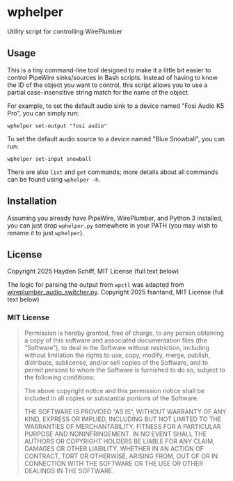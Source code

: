 # wphelper
Utility script for controlling WirePlumber

## Usage

This is a tiny command-line tool designed to make it a little bit easier to control PipeWire sinks/sources in Bash scripts. Instead of having to know the ID of the object you want to control, this script allows you to use a partial case-insensitive string match for the name of the object.

For example, to set the default audio sink to a device named "Fosi Audio K5 Pro", you can simply run:
```
wphelper set-output "fosi audio"
```
To set the default audio source to a device named "Blue Snowball", you can run:
```
wphelper set-input snowball
```

There are also `list` and `get` commands; more details about all commands can be found using `wphelper -h`.

## Installation
Assuming you already have PipeWire, WirePlumber, and Python 3 installed, you can just drop `wphelper.py` somewhere in your PATH (you may wish to rename it to just `wphelper`).

## License
Copyright 2025 Hayden Schiff, MIT License (full text below)

The logic for parsing the output from `wpctl` was adapted from [wireplumber_audio_switcher.py](https://gist.github.com/fsantand/846fbdd9ed2db5c89838b138a2e48ceb). Copyright 2025 fsantand, MIT License (full text below)

### MIT License
> Permission is hereby granted, free of charge, to any person obtaining a copy of this software and associated documentation files (the “Software”), to deal in the Software without restriction, including without limitation the rights to use, copy, modify, merge, publish, distribute, sublicense, and/or sell copies of the Software, and to permit persons to whom the Software is furnished to do so, subject to the following conditions:
> 
> The above copyright notice and this permission notice shall be included in all copies or substantial portions of the Software.
> 
> THE SOFTWARE IS PROVIDED “AS IS”, WITHOUT WARRANTY OF ANY KIND, EXPRESS OR IMPLIED, INCLUDING BUT NOT LIMITED TO THE WARRANTIES OF MERCHANTABILITY, FITNESS FOR A PARTICULAR PURPOSE AND NONINFRINGEMENT. IN NO EVENT SHALL THE AUTHORS OR COPYRIGHT HOLDERS BE LIABLE FOR ANY CLAIM, DAMAGES OR OTHER LIABILITY, WHETHER IN AN ACTION OF CONTRACT, TORT OR OTHERWISE, ARISING FROM, OUT OF OR IN CONNECTION WITH THE SOFTWARE OR THE USE OR OTHER DEALINGS IN THE SOFTWARE.
